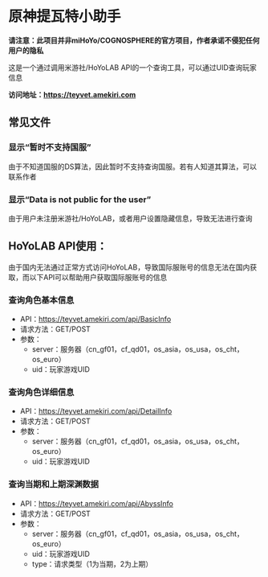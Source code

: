 # 原神提瓦特小助手

**请注意：此项目并非miHoYo/COGNOSPHERE的官方项目，作者承诺不侵犯任何用户的隐私**

这是一个通过调用米游社/HoYoLAB API的一个查询工具，可以通过UID查询玩家信息

**访问地址：https://teyvet.amekiri.com**

## 常见文件

### 显示“暂时不支持国服”

由于不知道国服的DS算法，因此暂时不支持查询国服。若有人知道其算法，可以联系作者

### 显示“Data is not public for the user”

由于用户未注册米游社/HoYoLAB，或者用户设置隐藏信息，导致无法进行查询

## HoYoLAB API使用：

由于国内无法通过正常方式访问HoYoLAB，导致国际服账号的信息无法在国内获取，而以下API可以帮助用户获取国际服账号的信息

### 查询角色基本信息

- API：https://teyvet.amekiri.com/api/BasicInfo
- 请求方法：GET/POST
- 参数：
  - server：服务器（cn_gf01，cf_qd01，os_asia，os_usa，os_cht，os_euro）
  - uid：玩家游戏UID

### 查询角色详细信息

- API：https://teyvet.amekiri.com/api/DetailInfo
- 请求方法：GET/POST
- 参数：
  - server：服务器（cn_gf01，cf_qd01，os_asia，os_usa，os_cht，os_euro）
  - uid：玩家游戏UID

### 查询当期和上期深渊数据

- API：https://teyvet.amekiri.com/api/AbyssInfo
- 请求方法：GET/POST
- 参数：
  - server：服务器（cn_gf01，cf_qd01，os_asia，os_usa，os_cht，os_euro）
  - uid：玩家游戏UID
  - type：请求类型（1为当期，2为上期）
